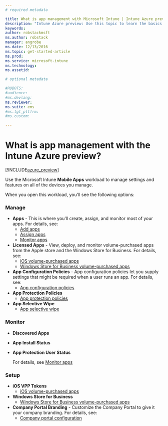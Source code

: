 ```yaml
---
# required metadata

title: What is app management with Microsoft Intune | Intune Azure preview | Microsoft Docs
description: "Intune Azure preview: Use this topic to learn the basics about app management with Microsoft Intune"
keywords:
author: robstackmsftms.author: robstack
manager: angrobe
ms.date: 12/13/2016
ms.topic: get-started-article
ms.prod:
ms.service: microsoft-intune
ms.technology:
ms.assetid:

# optional metadata

#ROBOTS:
#audience:
#ms.devlang:
ms.reviewer:
ms.suite: ems
#ms.tgt_pltfrm:
#ms.custom:

---
```


# What is app management with the Intune Azure preview?


[!INCLUDE[azure_preview](../includes/azure_preview.md)]

Use the Microsoft Intune **Mobile Apps** workload to manage settings and features on all of the devices you manage.

When you open this workload, you'll see the following options:

### Manage
- **Apps** - This is where you'll create, assign, and monitor most of your apps. For details, see:
	- [Add apps](add-apps.md)
	- [Assign apps](deploy-apps.md)
	- [Monitor apps](monitor-apps.md)
- **Licensed Apps** - View, deploy, and monitor volume-purchased apps from the Apple store and the Windows Store for Business. For details, see:
	- [iOS volume-purchased apps](ios-vpp-apps.md)
	- [Windows Store for Business volume-purchased apps](wsfb-apps.md)
- **App Configuration Policies** - App configuration policies let you supply settings that might be required when a user runs an app. For details, see:
	- [App configuration policies](app-configuration-policies.md)
- **App Protection Policies**
	- [App protection policies](app-protection-policies.md)
- **App Selective Wipe**
	- [App selective wipe](app-selective-wipe.md)

### Monitor
- **Discovered Apps**
- **App Install Status**
- **App Protection User Status**

	For details, see [Monitor apps](monitor-apps.md)

### Setup
- **iOS VPP Tokens**
	- [iOS volume-purchased apps](ios-vpp-apps.md)
- **Windows Store for Business**
	- [Windows Store for Business volume-purchased apps](wsfb-apps.md)
- **Company Portal Branding** - Customize the Company Portal to give it your company branding. For details, see:
	- [Company portal configuration](company-portal-app.md)
